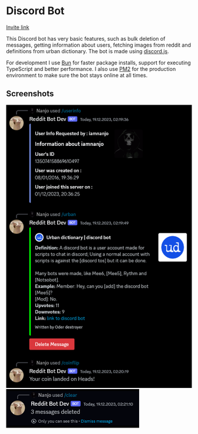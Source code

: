 # Discord Bot

[Invite link](https://discord.com/api/oauth2/authorize?client_id=838342857001533471&permissions=3155968&scope=bot)

This Discord bot has very basic features, such as bulk deletion of messages, getting information about users, fetching images from reddit and definitions from urban dictionary. The bot is made using [discord.js](https://discord.js.org/).

For development I use [Bun](https://bun.sh/) for faster package installs, support for executing TypeScript and better performance. I also use [PM2](https://pm2.keymetrics.io/) for the production environment to make sure the bot stays online at all times.

## Screenshots

![Basic commands](screenshots/basic-commands.png)
![Message deletion](screenshots/message-deletion.png)

